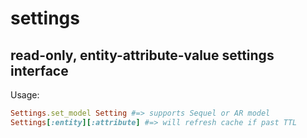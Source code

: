 settings
========

## read-only, entity-attribute-value settings interface

Usage:
```ruby
Settings.set_model Setting #=> supports Sequel or AR model
Settings[:entity][:attribute] #=> will refresh cache if past TTL
```

